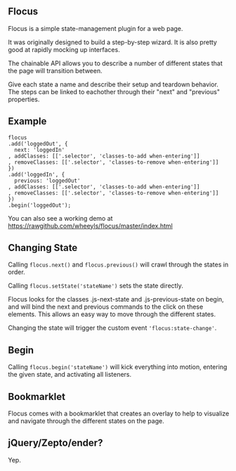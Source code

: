 Flocus
------
Flocus is a simple state-management plugin for a web page.

It was originally designed to build a step-by-step wizard. It is also pretty good at rapidly mocking up interfaces.

The chainable API allows you to describe a number of different states that the page will transition between.

Give each state a name and describe their setup and teardown behavior. The steps can be linked to eachother through their "next" and "previous" properties.

Example
-------
    flocus
    .add('loggedOut', {
      next: 'loggedIn'
    , addClasses: [['.selector', 'classes-to-add when-entering']]
    , removeClasses: [['.selector', 'classes-to-remove when-entering']]
    })
    .add('loggedIn', {
      previous: 'loggedOut'
    , addClasses: [['.selector', 'classes-to-add when-entering']]
    , removeClasses: [['.selector', 'classes-to-remove when-entering']]
    })
    .begin('loggedOut');

You can also see a working demo at https://rawgithub.com/wheeyls/flocus/master/index.html

Changing State
--------------
Calling ```flocus.next()``` and ```flocus.previous()``` will crawl through the states in order.

Calling ```flocus.setState('stateName')``` sets the state directly.

Flocus looks for the classes .js-next-state and .js-previous-state on begin, and will bind the next and previous commands to the click on these elements. This allows an easy way to move through the different states.

Changing the state will trigger the custom event ```'flocus:state-change'```.

Begin
-----
Calling ```flocus.begin('stateName')``` will kick everything into motion, entering the given state, and activating all listeners.

Bookmarklet
-----------
Flocus comes with a bookmarklet that creates an overlay to help to visualize and navigate through the different states on the page.

jQuery/Zepto/ender?
-------------------
Yep.
